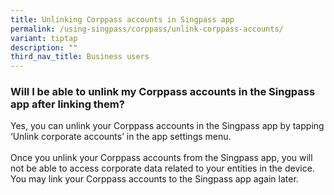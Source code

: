 ```yaml
---
title: Unlinking Corppass accounts in Singpass app
permalink: /using-singpass/corppass/unlink-corppass-accounts/
variant: tiptap
description: ""
third_nav_title: Business users
---
```

<h3>Will I be able to unlink my Corppass accounts in the Singpass app after linking them?</h3>
<p>Yes, you can unlink your Corppass accounts in the Singpass app by tapping
‘Unlink corporate accounts’ in the app settings menu.&nbsp;
<br>
<br>Once you unlink your Corppass accounts from the Singpass app, you will
not be able to access corporate data related to your entities in the device.
You may link your Corppass accounts to the Singpass app again later.</p>